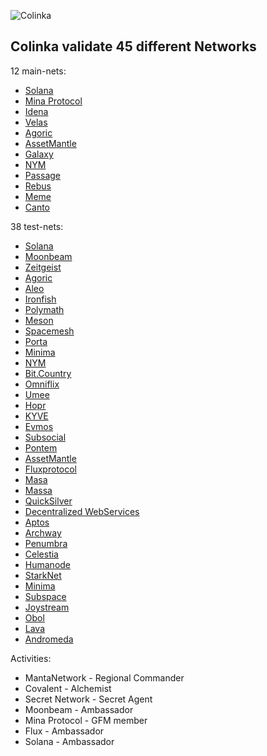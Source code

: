 ![Colinka](https://user-images.githubusercontent.com/38581319/127103374-84ef15b3-0999-4073-bd53-2a8cd31a19f3.png)

## Colinka validate 45 different Networks

12 main-nets: <br />
- [Solana](https://www.validators.app/validators/mainnet/8QLfmTYxnws98ogFfxdpvRSfSR7U9HLcighZHNfFNQwT)
- [Mina Protocol](https://minaprotocol.com/)
- [Idena](https://scan.idena.io/identity/0x70aa61e47d11231b4d38fd1e83312854e5a5b15a)
- [Velas](https://velasvalidators.com/96isFFVKbaEsdMgHnBGwaifSiuxF2DjnPMGURbHyrHrC)
- [Agoric](https://main.explorer.agoric.net/validator/agoricvaloper1llcs6xwp6gdv4t2krmyupfjjr0xyuwk9npyhzs)
- [AssetMantle](https://assetmantle.explorers.guru/validator/mantlevaloper1907n5d2xwy3av597y6347dsc2ktpl2d9uskpsf)
- [Galaxy](https://explorer.postcapitalist.io/galaxy/staking/galaxyvaloper1h9n94zezpupvejarv0yfm5783xfpzuvzu4da72)
- [NYM](https://mixnet.explorers.guru/mixnode/EW4w94rZBBhrH1eiwuAbySGWkmQ3kaviRqwE1PW5VY85)
- [Passage](https://www.skynetexplorers.com/passage/staking/pasgvaloper17yvc8wyvrwgk4j52dxagaf96akq4znu0rjjh3e)
- [Rebus](https://rebus.explorers.guru/validator/rebusvaloper1ham7afp4h2za7nzmclkay62nv2tutsk028vcn3)
- [Meme](https://ping.pub/meme/staking/memevaloper1g3pqepvuwmwe3whswpgu5fjs0sp9pshua5kkq6)
- [Canto](https://explorer.nodestake.top/canto/staking/cantovaloper17wfkxgledvk6vqgjpx7nyjj5dedw6t5uky0sz6)

38 test-nets: <br />

- [Solana](https://www.validators.app/?q=9tbzUabDi5D62Kkpd6oQs9r28Ts7TFJHLvx3pFJshZRA&network=testnet&order=&refresh=&commit=Search)
- [Moonbeam](https://telemetry.polkadot.io/#list/Moonbase%20Alpha)
- [Zeitgeist](https://telemetry.polkadot.io/#list/Zeitgeist%20Battery%20Park)
- [Agoric](https://testnet.explorer.agoric.net/validator/agoricvaloper1kn328ztnhveulpk0hf8t0z5dhuj8ytekhldgxl)
- [Aleo](https://www.aleo.org/)
- [Ironfish](https://ironfish.network/)
- [Polymath](https://polymath.network/)
- [Meson](https://meson.network/)
- [Spacemesh](https://spacemesh.io/)
- [Porta](https://porta.network/)
- [Minima](https://minima.global/)
- [NYM](https://nodes.guru/nym/mixnodecheck?q=hal1sandvvcktrkp3hdptm0wwqmm5ekw47x6l6nv4p)
- [Bit.Country](https://telemetry.polkadot.io/#list/Bit.Country%20Tewai%20Chain)
- [Omniflix](https://explorer.omniflix.network/validator/omniflixvaloper152aapd503ne9nf3pd2nzt6a47fekngs7j8qa0z)
- [Umee](https://explorer-umee.nodes.guru/validator/umeevaloper160q6m7nhck6zdw66v999us9zqun5z9vlrzxfqy)
- [Hopr](https://hoprnet.org/ru)
- [KYVE](https://app.kyve.network/pool/0xbBBfbE9A731634eDdf84C67A106CEE1F981F3f7e/accounts)
- [Evmos](https://evmos.dev/)
- [Subsocial](https://subsocial.network/)
- [Pontem](https://pontem.network/)
- [AssetMantle](https://assetmantle.one/)
- [Fluxprotocol](https://www.fluxprotocol.org/)
- [Masa](https://masa.finance/)
- [Massa](https://massa.net/)
- [QuickSilver](https://quicksilver.zone/)
- [Decentralized WebServices](https://deweb.services/)
- [Aptos](https://aptoslabs.com/)
- [Archway](https://archway.io/ru/)
- [Penumbra](https://penumbra.zone/)
- [Celestia](https://celestia.org/)
- [Humanode](https://humanode.io/)
- [StarkNet](https://starknet.io/)
- [Minima](https://www.minima.global/)
- [Subspace](https://subspace.network/)
- [Joystream](https://www.joystream.org/)
- [Obol](https://obol.tech/)
- [Lava](https://lavanet.xyz/)
- [Andromeda](https://andromedaprotocol.io/)

Activities: <br />
- MantaNetwork - Regional Commander
- Covalent - Alchemist
- Secret Network - Secret Agent
- Moonbeam - Ambassador
- Mina Protocol - GFM member
- Flux - Ambassador
- Solana - Ambassador
